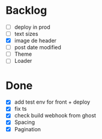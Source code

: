 # Backlog

- [ ] deploy in prod
- [ ] text sizes
- [x] image de header
- [ ] post date modified
- [ ] Theme
- [ ] Loader

# Done

- [x] add test env for front + deploy
- [x] fix ts
- [x] check build webhook from ghost
- [x] Spacing
- [x] Pagination
